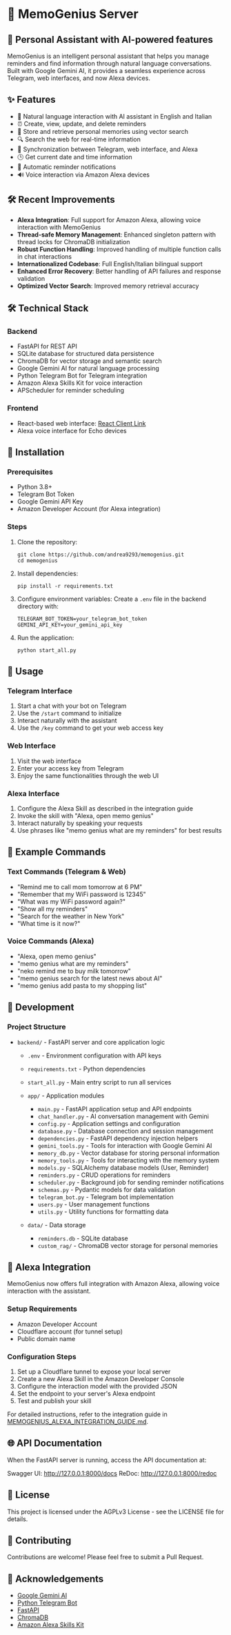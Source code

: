 # 🧠 MemoGenius Server

## 📱 Personal Assistant with AI-powered features

MemoGenius is an intelligent personal assistant that helps you manage reminders and find information through natural language conversations. Built with Google Gemini AI, it provides a seamless experience across Telegram, web interfaces, and now Alexa devices.

## ✨ Features

- 🤖 Natural language interaction with AI assistant in English and Italian
- ⏰ Create, view, update, and delete reminders 
- 🧠 Store and retrieve personal memories using vector search
- 🔍 Search the web for real-time information
- 🔄 Synchronization between Telegram, web interface, and Alexa
- 🕒 Get current date and time information
- 🔔 Automatic reminder notifications
- 🔊 Voice interaction via Amazon Alexa devices

## 🛠️ Recent Improvements

- **Alexa Integration**: Full support for Amazon Alexa, allowing voice interaction with MemoGenius
- **Thread-safe Memory Management**: Enhanced singleton pattern with thread locks for ChromaDB initialization
- **Robust Function Handling**: Improved handling of multiple function calls in chat interactions
- **Internationalized Codebase**: Full English/Italian bilingual support
- **Enhanced Error Recovery**: Better handling of API failures and response validation
- **Optimized Vector Search**: Improved memory retrieval accuracy

## 🛠️ Technical Stack

### Backend
- FastAPI for REST API
- SQLite database for structured data persistence
- ChromaDB for vector storage and semantic search
- Google Gemini AI for natural language processing
- Python Telegram Bot for Telegram integration
- Amazon Alexa Skills Kit for voice interaction
- APScheduler for reminder scheduling

### Frontend
- React-based web interface: [React Client Link](../frontend/)
- Alexa voice interface for Echo devices

## 🚀 Installation

### Prerequisites
- Python 3.8+
- Telegram Bot Token
- Google Gemini API Key
- Amazon Developer Account (for Alexa integration)

### Steps

1. Clone the repository:
   ``` 
   git clone https://github.com/andrea9293/memogenius.git
   cd memogenius
   ```

2. Install dependencies:
   ```
   pip install -r requirements.txt
   ```

3. Configure environment variables:
   Create a `.env` file in the backend directory with:
   ```
   TELEGRAM_BOT_TOKEN=your_telegram_bot_token
   GEMINI_API_KEY=your_gemini_api_key
   ```

4. Run the application:
   ```
   python start_all.py
   ```

## 📱 Usage

### Telegram Interface
1. Start a chat with your bot on Telegram
2. Use the `/start` command to initialize
3. Interact naturally with the assistant
4. Use the `/key` command to get your web access key

### Web Interface
1. Visit the web interface
2. Enter your access key from Telegram
3. Enjoy the same functionalities through the web UI

### Alexa Interface
1. Configure the Alexa Skill as described in the integration guide
2. Invoke the skill with "Alexa, open memo genius"
3. Interact naturally by speaking your requests
4. Use phrases like "memo genius what are my reminders" for best results

## 📝 Example Commands

### Text Commands (Telegram & Web)
- "Remind me to call mom tomorrow at 6 PM"
- "Remember that my WiFi password is 12345"
- "What was my WiFi password again?"
- "Show all my reminders"
- "Search for the weather in New York"
- "What time is it now?"

### Voice Commands (Alexa)
- "Alexa, open memo genius"
- "memo genius what are my reminders"
- "neko remind me to buy milk tomorrow"
- "memo genius search for the latest news about AI"
- "memo genius add pasta to my shopping list"

## 🔧 Development

### Project Structure
- `backend/` - FastAPI server and core application logic
  - `.env` - Environment configuration with API keys
  - `requirements.txt` - Python dependencies
  - `start_all.py` - Main entry script to run all services
  
  - `app/` - Application modules
    - `main.py` - FastAPI application setup and API endpoints
    - `chat_handler.py` - AI conversation management with Gemini
    - `config.py` - Application settings and configuration
    - `database.py` - Database connection and session management
    - `dependencies.py` - FastAPI dependency injection helpers
    - `gemini_tools.py` - Tools for interaction with Google Gemini AI
    - `memory_db.py` - Vector database for storing personal information
    - `memory_tools.py` - Tools for interacting with the memory system
    - `models.py` - SQLAlchemy database models (User, Reminder)
    - `reminders.py` - CRUD operations for reminders
    - `scheduler.py` - Background job for sending reminder notifications
    - `schemas.py` - Pydantic models for data validation
    - `telegram_bot.py` - Telegram bot implementation
    - `users.py` - User management functions
    - `utils.py` - Utility functions for formatting data

  - `data/` - Data storage
    - `reminders.db` - SQLite database
    - `custom_rag/` - ChromaDB vector storage for personal memories

## 🎤 Alexa Integration

MemoGenius now offers full integration with Amazon Alexa, allowing voice interaction with the assistant. 

### Setup Requirements
- Amazon Developer Account
- Cloudflare account (for tunnel setup)
- Public domain name

### Configuration Steps
1. Set up a Cloudflare tunnel to expose your local server
2. Create a new Alexa Skill in the Amazon Developer Console
3. Configure the interaction model with the provided JSON
4. Set the endpoint to your server's Alexa endpoint
5. Test and publish your skill

For detailed instructions, refer to the integration guide in [MEMOGENIUS_ALEXA_INTEGRATION_GUIDE.md](./MEMOGENIUS_ALEXA_INTEGRATION_GUIDE.md).

## 🌐 API Documentation

When the FastAPI server is running, access the API documentation at:

Swagger UI: http://127.0.0.1:8000/docs
ReDoc: http://127.0.0.1:8000/redoc

## 📄 License

This project is licensed under the AGPLv3 License - see the LICENSE file for details.

## 🤝 Contributing

Contributions are welcome! Please feel free to submit a Pull Request.

## 👏 Acknowledgements

- [Google Gemini AI](https://ai.google.dev/)
- [Python Telegram Bot](https://python-telegram-bot.org/)
- [FastAPI](https://fastapi.tiangolo.com/)
- [ChromaDB](https://www.trychroma.com/)
- [Amazon Alexa Skills Kit](https://developer.amazon.com/en-US/alexa/alexa-skills-kit)